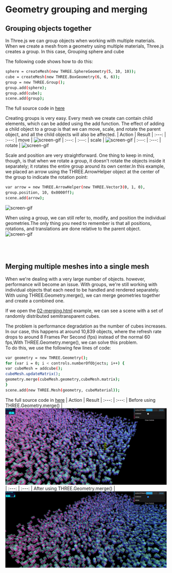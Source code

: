 # Geometry grouping and merging
## Grouping objects together
In Three.js we can group objects when working with multiple materials. When we create a mesh from a geometry using multiple materials, Three.js creates a group.
In this case, Grouping sphere and cube
<!-- <img src="https://github.com/cg2021c/threejs-presentation-anak-ambis/blob/main/Grouping%20and%20Merging/image/picture1.jpg?raw=true"> -->
The following code shows how to do this:
```bash
sphere = createMesh(new THREE.SphereGeometry(5, 10, 10));
cube = createMesh(new THREE.BoxGeometry(6, 6, 6));
group = new THREE.Group();
group.add(sphere);
group.add(cube);
scene.add(group);
```
The full source code in [here](https://github.com/cg2021c/threejs-presentation-anak-ambis/blob/main/Grouping%20and%20Merging/01-grouping.html)

Creating groups is very easy. Every mesh we create can contain child elements, which can be added using the add function. The effect of adding a child object to a group is that we can move, scale, and rotate the parent object, and all the child objects will also be affected.
| Action | Result 
| :---: | :---: 
| move | ![screen-gif](https://media.giphy.com/media/k5PO2tWz5d8mw6d7on/giphy.gif)
| :---: | :---: 
| scale | ![screen-gif](https://media.giphy.com/media/Pkg8NKirneAbjfKksg/giphy.gif)
| :---: | :---: 
| rotate | ![screen-gif](https://media.giphy.com/media/70EDp6aHFIP24sSZhF/giphy.gif)

Scale and position are very straightforward. One thing to keep in mind, though, is that when we rotate a group, it doesn't rotate the objects inside it separately; it rotates the entire group around its own center.In this example, we placed an arrow using the THREE.ArrowHelper object at the center of the group to indicate the rotation point:

```bash
var arrow = new THREE.ArrowHelper(new THREE.Vector3(0, 1, 0),
group.position, 10, 0x0000ff);
scene.add(arrow);
```

![screen-gif](https://media.giphy.com/media/t0wJi4NIbG5SkPQiii/giphy.gif)

When using a group, we can still refer to, modify, and position the individual geometries.The only thing you need to remember is that all positions, rotations, and translations are done relative to the parent object.<br>
![screen-gif](https://media.giphy.com/media/kjQJzgdeNtr57gMhiq/giphy.gif)
<br>
<br>
<br>
<br>
## Merging multiple meshes into a single mesh
When we're dealing with a very large number of objects. however, performance will become an issue. With groups, we're still working with individual objects that each
need to be handled and rendered separately. With using THREE.Geometry.merge(), we can merge geometries together and create a combined one.<br>

If we open the [02-merging.html](https://cg2021c.github.io/threejs-presentation-anak-ambis/learning-threejs-master/chapter-08/02-merging.html) example, we can see a scene with a set of randomly distributed semitransparent cubes.<br>
<!-- <img src="https://github.com/cg2021c/threejs-presentation-anak-ambis/blob/main/Grouping%20and%20Merging/image/picture3.jpg?raw=true"> -->
The problem is performance degradation as the number of cubes increases. In our case, this happens at around 10,839 objects, where the refresh rate drops to around 8 Frames Per Second (fps) instead of the normal 60 fps,With THREE.Geometry.merge(), we can solve this problem.<br>
To do this, we use the following few lines of code:
```bash
var geometry = new THREE.Geometry();
for (var i = 0; i < controls.numberOfObjects; i++) {
var cubeMesh = addcube();
cubeMesh.updateMatrix();
geometry.merge(cubeMesh.geometry,cubeMesh.matrix);
}
scene.add(new THREE.Mesh(geometry, cubeMaterial));
```
The full source code in [here](https://github.com/cg2021c/threejs-presentation-anak-ambis/blob/main/Grouping%20and%20Merging/02-merging.html)
| Action | Result 
| :---: | :---: 
| Before using THREE.Geometry.merge() | <img src="https://github.com/cg2021c/threejs-presentation-anak-ambis/blob/main/Grouping%20and%20Merging/image/picture3.jpg?raw=true">
| :---: | :---: 
| After using THREE.Geometry.merge() | <img src="https://github.com/cg2021c/threejs-presentation-anak-ambis/blob/main/Grouping%20and%20Merging/image/picture4.jpg?raw=true">

